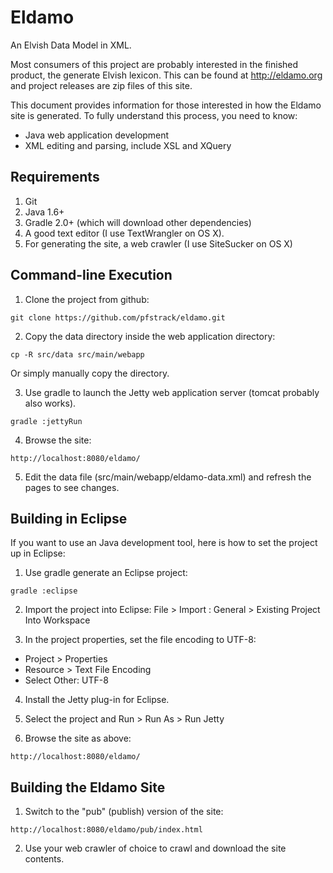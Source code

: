# Eldamo

An Elvish Data Model in XML.

Most consumers of this project are probably interested in the finished product, the generate Elvish lexicon. This can be
found at http://eldamo.org and project releases are zip files of this site.

This document provides information for those interested in how the Eldamo site is generated. To fully understand this
process, you need to know:

* Java web application development
* XML editing and parsing, include XSL and XQuery

## Requirements

1. Git
2. Java 1.6+
3. Gradle 2.0+ (which will download other dependencies)
4. A good text editor (I use TextWrangler on OS X).
5. For generating the site, a web crawler (I use SiteSucker on OS X)

## Command-line Execution

1) Clone the project from github:

```
git clone https://github.com/pfstrack/eldamo.git
```

2) Copy the data directory inside the web application directory:

```
cp -R src/data src/main/webapp
```

Or simply manually copy the directory.

3) Use gradle to launch the Jetty web application server (tomcat probably also works).

```
gradle :jettyRun
```

4) Browse the site:

```
http://localhost:8080/eldamo/
```

5) Edit the data file (src/main/webapp/eldamo-data.xml) and refresh the pages to see changes.

## Building in Eclipse

If you want to use an Java development tool, here is how to set the project up in Eclipse:

1) Use gradle generate an Eclipse project:

```
gradle :eclipse
```

2) Import the project into Eclipse: File > Import : General > Existing Project Into Workspace

3) In the project properties, set the file encoding to UTF-8:

* Project > Properties
* Resource > Text File Encoding
* Select Other: UTF-8

4) Install the Jetty plug-in for Eclipse.

5) Select the project and Run > Run As > Run Jetty

6) Browse the site as above:

```
http://localhost:8080/eldamo/
```

## Building the Eldamo Site

1) Switch to the "pub" (publish) version of the site:

```
http://localhost:8080/eldamo/pub/index.html
```

2) Use your web crawler of choice to crawl and download the site contents.